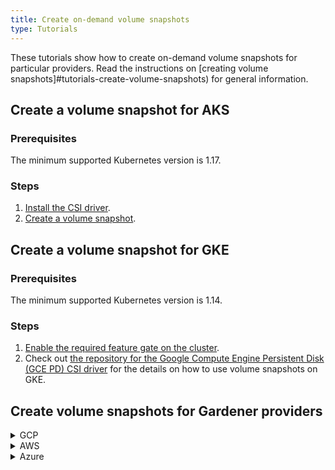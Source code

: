 ```yaml
---
title: Create on-demand volume snapshots
type: Tutorials
---
```


These tutorials show how to create on-demand volume snapshots for particular providers. Read the instructions on [creating volume snapshots]#tutorials-create-volume-snapshots) for general information.

## Create a volume snapshot for AKS

### Prerequisites

The minimum supported Kubernetes version is 1.17.

### Steps

1. [Install the CSI driver](https://github.com/kubernetes-sigs/azuredisk-csi-driver/blob/master/docs/install-csi-driver-master.md).
2. [Create a volume snapshot](https://github.com/kubernetes-sigs/azuredisk-csi-driver/tree/master/deploy/example/snapshot).

## Create a volume snapshot for GKE

### Prerequisites

The minimum supported Kubernetes version is 1.14.

### Steps

1. [Enable the required feature gate on the cluster](https://cloud.google.com/kubernetes-engine/docs/how-to/gce-pd-csi-driver).
2. Check out [the repository for the Google Compute Engine Persistent Disk (GCE PD) CSI driver](https://github.com/kubernetes-sigs/gcp-compute-persistent-disk-csi-driver) for the details on how to use volume snapshots on GKE.

## Create volume snapshots for Gardener providers

<div tabs name="backup">
  <details>
  <summary label="GCP">
  GCP
  </summary>

### Prerequisites

Gardener GCP uses CSI drivers by default as of Kubernetes 1.18 and supports taking volume snapshots out of the box.

### Steps

1. Create a VolumeSnapshotClass:

```yaml
apiVersion: snapshot.storage.k8s.io/v1beta1
kind: VolumeSnapshotClass
metadata:
  annotations:
    snapshot.storage.kubernetes.io/is-default-class: "true"
  name: snapshot-class
driver: pd.csi.storage.gke.io
deletionPolicy: Delete
```

2. Create a VolumeSnapshot resource:

```yaml
apiVersion: snapshot.storage.k8s.io/v1beta1
kind: VolumeSnapshot
metadata:
  name: snapshot
spec:
  source:
    persistentVolumeClaimName: {PVC_NAME}
```

3. Wait until the **READYTOUSE** field has the `true` status to verify that the snapshot was taken successfully:

```bash
kubectl get volumesnapshot -w
```

  </details>
  <details>
  <summary label="AWS">
  AWS
  </summary>

### Prerequisites

Gardener AWS uses CSI drivers by default as of Kubernetes 1.18 and supports taking volume snapshots out of the box.

### Steps

1. Create a VolumeSnapshotClass:

```yaml
apiVersion: snapshot.storage.k8s.io/v1beta1
kind: VolumeSnapshotClass
metadata:
  annotations:
    snapshot.storage.kubernetes.io/is-default-class: "true"
  name: snapshot-class
driver: ebs.csi.aws.com
deletionPolicy: Delete
```

2. Create a VolumeSnapshot resource:

```yaml
apiVersion: snapshot.storage.k8s.io/v1beta1
kind: VolumeSnapshot
metadata:
  name: snapshot
spec:
  source:
    persistentVolumeClaimName: {PVC_NAME}
```

3. Wait until the **READYTOUSE** field receives the `true` status to verify that the snapshot was taken successfully:

```bash
kubectl get volumesnapshot -w
```
  </details>
  <details>
  <summary label="Azure">
  Azure
  </summary>

Gardener Azure does not currently support CSI drivers, that's why you cannot use volume snapshots. This support is planned for Kubernetes 1.19. For details, see [this issue](https://github.com/gardener/gardener-extension-provider-azure/issues/3).
  
  </details>
</div>
